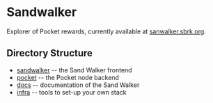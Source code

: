 # Sandwalker

Explorer of Pocket rewards, currently available at [sanwalker.sbrk.org](http://sandwalker.sbrk.org/).

## Directory Structure

- [sandwalker](sandwalker) -- the Sand Walker frontend
- [pocket](pocket/) -- the Pocket node backend
- [docs](docs/) -- documentation of the Sand Walker
- [infra](infra/) -- tools to set-up your own stack
